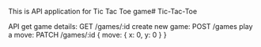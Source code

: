 This is API application for Tic Tac Toe game# Tic-Tac-Toe

API
get game details: GET /games/:id
create new game: POST /games
play a move: PATCH /games/:id { move: { x: 0, y: 0 } }